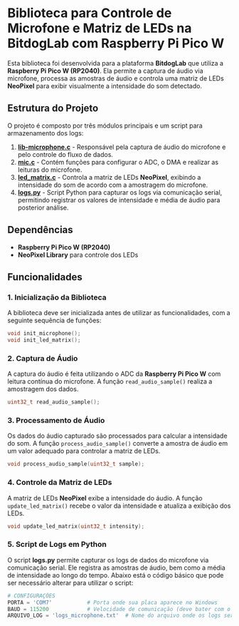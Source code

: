 
# Biblioteca para Controle de Microfone e Matriz de LEDs na **BitdogLab** com **Raspberry Pi Pico W**

Esta biblioteca foi desenvolvida para a plataforma **BitdogLab** que utiliza a **Raspberry Pi Pico W (RP2040)**. Ela permite a captura de áudio via microfone, processa as amostras de áudio e controla uma matriz de LEDs **NeoPixel** para exibir visualmente a intensidade do som detectado.

## Estrutura do Projeto

O projeto é composto por três módulos principais e um script para armazenamento dos logs:

1. **[lib-microphone.c](./lib-microphone.c)** - Responsável pela captura de áudio do microfone e pelo controle do fluxo de dados.
2. **[mic.c](./mic.c)** - Contém funções para configurar o ADC, o DMA e realizar as leituras do microfone.
3. **[led_matrix.c](./led_matrix.c)** - Controla a matriz de LEDs **NeoPixel**, exibindo a intensidade do som de acordo com a amostragem do microfone.
4. **[logs.py](./logs.py)** - Script Python para capturar os logs via comunicação serial, permitindo registrar os valores de intensidade e média de áudio para posterior análise.


## Dependências

- **Raspberry Pi Pico W (RP2040)**
- **NeoPixel Library** para controle dos LEDs

## Funcionalidades

### 1. Inicialização da Biblioteca

A biblioteca deve ser inicializada antes de utilizar as funcionalidades, com a seguinte sequência de funções:

```c
void init_microphone();
void init_led_matrix();
```

### 2. Captura de Áudio

A captura do áudio é feita utilizando o ADC da **Raspberry Pi Pico W** com leitura contínua do microfone. A função `read_audio_sample()` realiza a amostragem dos dados.

```c
uint32_t read_audio_sample();
```

### 3. Processamento de Áudio

Os dados do áudio capturado são processados para calcular a intensidade do som. A função `process_audio_sample()` converte a amostra de áudio em um valor adequado para controlar a matriz de LEDs.

```c
void process_audio_sample(uint32_t sample);
```

### 4. Controle da Matriz de LEDs

A matriz de LEDs **NeoPixel** exibe a intensidade do áudio. A função `update_led_matrix()` recebe o valor da intensidade e atualiza a exibição dos LEDs.

```c
void update_led_matrix(uint32_t intensity);
```

### 5. Script de Logs em Python

O script **logs.py** permite capturar os logs de dados do microfone via comunicação serial. Ele registra as amostras de áudio, bem como a média de intensidade ao longo do tempo. Abaixo está o código básico que pode ser necessário alterar para utilizar o script:

```python
# CONFIGURAÇÕES
PORTA = 'COM7'           # Porta onde sua placa aparece no Windows
BAUD = 115200            # Velocidade de comunicação (deve bater com o código C)
ARQUIVO_LOG = 'logs_microphone.txt'  # Nome do arquivo onde os logs serão salvos
```